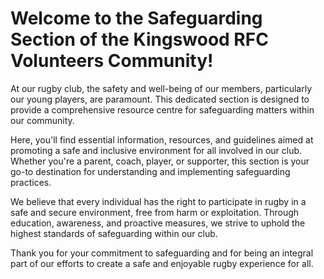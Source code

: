 # Welcome to the Safeguarding Section of the Kingswood RFC Volunteers Community!

At our rugby club, the safety and well-being of our members, particularly our young players, are paramount. This dedicated section is designed to provide a comprehensive resource centre for safeguarding matters within our community.

Here, you'll find essential information, resources, and guidelines aimed at promoting a safe and inclusive environment for all involved in our club. Whether you're a parent, coach, player, or supporter, this section is your go-to destination for understanding and implementing safeguarding practices.

We believe that every individual has the right to participate in rugby in a safe and secure environment, free from harm or exploitation. Through education, awareness, and proactive measures, we strive to uphold the highest standards of safeguarding within our club.

Thank you for your commitment to safeguarding and for being an integral part of our efforts to create a safe and enjoyable rugby experience for all.